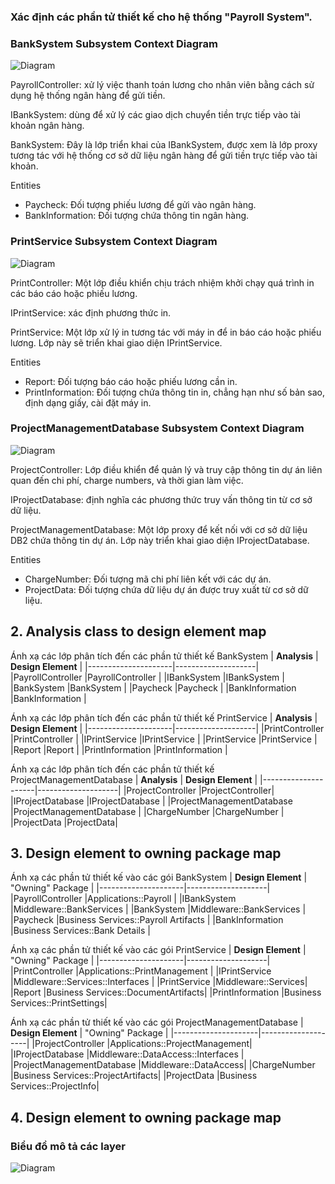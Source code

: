 ### Xác định các phần tử thiết kế cho hệ thống "Payroll System".
 ### BankSystem Subsystem Context Diagram
 ![Diagram](https://www.planttext.com/api/plantuml/png/f59BJiCm4Dtx5BDhaQ07YAAguYTbLr4ku3fJQjMn8yy4KG4dOy6Hk0AscnGtMUA5PS-yUVFUs3zVtojYwRbhZ10pkCUTjWYyHxXpbhqp1Zqe8ub4sc4jZp6QPSjIdIxB9RmBICjtjWVEhyJdYBcoZ7ud5GezdA2wbVQmEH9ZSoQfiNMaUIu3bTgZEXGmdAuXbBfOKq3SAxjplf6idPtsstHREZ6llNixdko0Rbg33LhMzYN1pc9wfvcYigGpHnivCglR07lsqf9KiNrLGm4Rze6r1yZ6TPP3zD4uoNqm39qx6aF_uJWVOFcnM6JoH-Du29Qvdm9cpvhQ1AkOyibXuFsRHTPnWfh14vgKehrkIKn_oStDykAH2wYrHyM3PuBKd-1LomipiN1GDqcCT0cnGbl7l_mB003__mC0)
 
  PayrollController: xử lý việc thanh toán lương cho nhân viên bằng cách sử dụng hệ thống ngân hàng để gửi tiền.
  
  IBankSystem: dùng để xử lý các giao dịch chuyển tiền trực tiếp vào tài khoản ngân hàng.
  
  BankSystem: Đây là lớp triển khai của IBankSystem, được xem là lớp proxy tương tác với hệ thống cơ sở dữ liệu ngân hàng để gửi tiền trực tiếp vào tài khoản.
  
  Entities
   * Paycheck: Đối tượng phiếu lương để gửi vào ngân hàng.
   * BankInformation: Đối tượng chứa thông tin ngân hàng.
    

 ### PrintService Subsystem Context Diagram
![Diagram](https://www.planttext.com/api/plantuml/png/h5DBJiCm4Dtx5BEZID03H55KyLbq0K8D5p39jBNaJsHFWF8v6GkEn1MmuwGuYSIgMSIUZz-yDnx_V7sl775BhPACdS4DReL6e3t2jT5aZPHeePBSETRzuS4AJKaipwje50MyC-Y-9kHii36M5Zok6SJr8WRNUckoY1MsLd4IHf-ppmc9jIQqMruX4yCErjsn4kspyDRfQvRjapiuGkLppUiXgWUX6eaADGczwzAEXDB63ApoV89ogkwCnUSVo-Mey4JAhQTBlG8SRZ2MyXInYnR5GCnR4ZCeoGFkUb-uN9ztz7eAYTo4NOBtfvJli1HlSqnfx9sfv_v6eCj2PzDMeRtd2bC68urNfjKrjuVvbA8znWP63dNzQFheekR41zn-3ZOeEpbkBnh7fiD-ULbCnY-3DdHsv0jPKmAPLwTKgqN52Hsy2DhF3_Ktyozcsl8-aQsygl20Vm400F__0m00)

PrintController: Một lớp điều khiển chịu trách nhiệm khởi chạy quá trình in các báo cáo hoặc phiếu lương.

IPrintService: xác định phương thức in. 

PrintService: Một lớp xử lý in tương tác với máy in để in báo cáo hoặc phiếu lương. Lớp này sẽ triển khai giao diện IPrintService.

Entities
 * Report: Đối tượng báo cáo hoặc phiếu lương cần in.
 * PrintInformation: Đối tượng chứa thông tin in, chẳng hạn như số bản sao, định dạng giấy, cài đặt máy in.

 ### ProjectManagementDatabase Subsystem Context Diagram
 ![Diagram](https://www.planttext.com/api/plantuml/png/f5JDJi904BxlKynDFS31OzCG0ZMHWyJ84qpBK5Rt1_S7RDGdy-0Z-Ggs1Pfj2o7H7fhTpZVxVJFpRN--liVMeN5U2iQk8A4LLmHkJJ3LoXaj11d815hBwZSy6lrCcGkYSPpjDwCHl3Ee7qFESDhI0PsWmskShj7aDFSo9HD1kBjXdntscN9aLfWHuySLp8BJKhJqPxO80cIFUk5JMrX7iaAz5VlgWSkD84dASPNNi4PNkp4Fg32lWOtCEEwU-OzEzRJtkX9_38VdrNIAlIiBSeSQwJZZaB1KJpKcqBn5uIc2HQbSvPM6LWSgfbDPctrujcmoMz_dAAaJoSwsuG3OQVDImk-rDpQ2HFjKK6-U4-tL4atHid4okUtPwDMJAUe1rAkZc5DsUIA1ZcjbrtnZMVzE30QZlbqZy5MFpnkboWg5HP1fARtY6JgoiEDkVI6xDRceCTSbqd1oOHORarfMluPV0000__y30000)
 
ProjectController: Lớp điều khiển để quản lý và truy cập thông tin dự án liên quan đến chi phí, charge numbers, và thời gian làm việc.

IProjectDatabase: định nghĩa các phương thức truy vấn thông tin từ cơ sở dữ liệu.

ProjectManagementDatabase: Một lớp proxy để kết nối với cơ sở dữ liệu DB2 chứa thông tin dự án. Lớp này triển khai giao diện IProjectDatabase.

Entities
* ChargeNumber: Đối tượng mã chi phí liên kết với các dự án.
* ProjectData: Đối tượng chứa dữ liệu dự án được truy xuất từ cơ sở dữ liệu.

## 2. Analysis class to design element map

Ánh xạ các lớp phân tích đến các phần tử thiết kế BankSystem
| **Analysis** | **Design Element** |
|---------------------|--------------------|
|PayrollController            |PayrollController  |
|IBankSystem         |IBankSystem   |
|BankSystem          |BankSystem |
|Paycheck        |Paycheck	   |
|BankInformation     |BankInformation |

Ánh xạ các lớp phân tích đến các phần tử thiết kế PrintService
| **Analysis** | **Design Element** |
|---------------------|--------------------|
|PrintController            |PrintController |
|IPrintService         |IPrintService   |
|PrintService          |PrintService |
|Report        |Report	   |
|PrintInformation     |PrintInformation |

Ánh xạ các lớp phân tích đến các phần tử thiết kế ProjectManagementDatabase
| **Analysis** | **Design Element** |
|---------------------|--------------------|
|ProjectController            |ProjectController|
|IProjectDatabase         |IProjectDatabase |
|ProjectManagementDatabase	          |ProjectManagementDatabase	|
|ChargeNumber        |ChargeNumber	|
|ProjectData     |ProjectData|

## 3. Design element to owning package map
Ánh xạ các phần tử thiết kế vào các gói BankSystem
| **Design Element** | "Owning" Package |
|---------------------|--------------------|
|PayrollController            |Applications::Payroll  |
|IBankSystem         |Middleware::BankServices   |
|BankSystem          |Middleware::BankServices |
|Paycheck        |Business Services::Payroll Artifacts  |
|BankInformation     |Business Services::Bank Details |

Ánh xạ các phần tử thiết kế vào các gói PrintService
| **Design Element** | "Owning" Package |
|---------------------|--------------------|
|PrintController            |Applications::PrintManagement |
|IPrintService         |Middleware::Services::Interfaces |
|PrintService          |Middleware::Services|
|Report        |Business Services::DocumentArtifacts|
|PrintInformation     |Business Services::PrintSettings|

Ánh xạ các phần tử thiết kế vào các gói ProjectManagementDatabase
| **Design Element** | "Owning" Package |
|---------------------|--------------------|
|ProjectController        |Applications::ProjectManagement|
|IProjectDatabase         |Middleware::DataAccess::Interfaces |
|ProjectManagementDatabase	          |Middleware::DataAccess|
|ChargeNumber        |Business Services::ProjectArtifacts|
|ProjectData     |Business Services::ProjectInfo|

## 4. Design element to owning package map
### Biểu đồ mô tả các layer
![Diagram](https://www.planttext.com/api/plantuml/png/Z5H1RjKm4Dtd5AFkUu4kKFjR2LNYeufo0TSniVc9apfEgmgnG5smG4YmPW6XwewA8h5gXBfmzU-H4_GAZ9qFttPIgHj76i-RUVFUEFVTxNQjYT9DaIU9ObGJcUKCDdQgAXUKQ57AUWFU9007v4oLURvRIcs_JC4Mt7qIVVUkWGN7xxc4uyQqe9Nv8JbeJknPcbPQj19IFneh1aZv6Waz6dJSz3SN4dBp1zA--mMsyTjWgBb8qvoT4iM6aRoh6P6BGwPE16MhUG7sNV2irgp0ray5AI75jkybS3nnmBxxB3EGcVcE8VDDPWuMe9xrtPSA6Gvq5vm8oBn2NWl48jk0r8YGKt4LZIZXo1yeXvE-knpaMsc-pfwWCWB53FQ89ZiKAVWSd2tsveZKCGswRA7kkw-sz4_8RR1Psp6mSlWvaIHZ1PD-fPS-kSbIKoPRsg7HiwOM4ab3g22kCEMCBh3J0IxGpMq3-V9wsJhZh1FxybMf2hVrbWqtlz5VBMJayGjMbKfZnioq9L0y_ctuWmMSkhkSg8mzRueZjynpSm6K2wYukLhlkvK3B_UczCCfnyzmS_D9lAfzzr5OjaKIlpkN7A-Hdnw_kHLWvFaQa_ZDRRedys7VNLdwbwXRd3OMtCzEGfOMy5_seEeeRSA8k70uZGL5raGTnlcXMK7zRIPJ-plz2m00__y30000)
